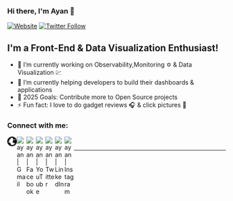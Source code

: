 ### Hi there, I'm Ayan 👋

[![Website](https://img.shields.io/website?label=Resume&style=for-the-badge&url=https://ayan-resume.web.app)](https://ayan-resume.web.app/)
[![Twitter Follow](https://img.shields.io/twitter/follow/zapdos13?color=1DA1F2&logo=twitter&style=for-the-badge)](https://twitter.com/zapdos13)

## I'm a Front-End & Data Visualization Enthusiast!

- 🔭 I’m currently working on Observability,Monitoring :star_of_david: & Data Visualization :chart:
- 🌱 I’m currently helping developers to build their dashboards & applications
- 🥅 2025 Goals: Contribute more to Open Source projects
- ⚡ Fun fact: I love to do gadget reviews :headphones: & click pictures :camera_flash:

### Connect with me:

[<img align="left" alt="ayan-blog" width="22px" src="https://raw.githubusercontent.com/iconic/open-iconic/master/svg/globe.svg" />][website]
[<img align="left" alt="ayan | Gmail" width="22px" src="https://cdn.jsdelivr.net/npm/simple-icons@v3/icons/gmail.svg" />][gmail]
[<img align="left" alt="ayan | Facebook" width="22px" src="https://cdn.jsdelivr.net/npm/simple-icons@v3/icons/facebook.svg" />][facebook]
[<img align="left" alt="ayan | YouTube" width="22px" src="https://cdn.jsdelivr.net/npm/simple-icons@v3/icons/youtube.svg" />][youtube]
[<img align="left" alt="ayan | Twitter" width="22px" src="https://cdn.jsdelivr.net/npm/simple-icons@v3/icons/twitter.svg" />][twitter]
[<img align="left" alt="ayan | LinkedIn" width="22px" src="https://cdn.jsdelivr.net/npm/simple-icons@v3/icons/linkedin.svg" />][linkedin]
[<img align="left" alt="ayan | Instagram" width="22px" src="https://cdn.jsdelivr.net/npm/simple-icons@v3/icons/instagram.svg" />][instagram]

<br />

---

[website]: https://gadgetz-life.blogspot.com/
[gmail]: mailto:ayon.bony@gmail.com
[facebook]: https://www.facebook.com/ayon.bony/
[twitter]: https://twitter.com/zapdos13
[youtube]: https://www.youtube.com/c/AyanBhadury/
[instagram]: https://www.instagram.com/ayanbhadury/
[linkedin]: https://www.linkedin.com/in/ayan-bhadury-b662b8106/
